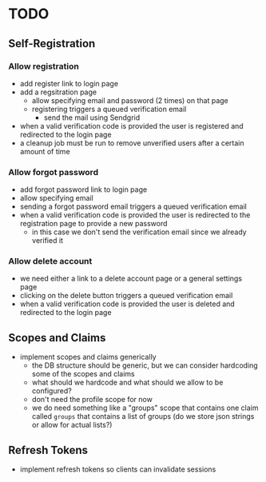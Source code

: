 # TODO

## Self-Registration

### Allow **registration**
  * add register link to login page 
  * add a regsitration page
    * allow specifying email and password (2 times) on that page
    * registering triggers a queued verification email
      * send the mail using Sendgrid
  * when a valid verification code is provided the user is registered and redirected to the login page
  * a cleanup job must be run to remove unverified users after a certain amount of time

### Allow **forgot password**
  * add forgot password link to login page
  * allow specifying email
  * sending a forgot password email triggers a queued verification email
  * when a valid verification code is provided the user is redirected to the registration page to provide a new password
    * in this case we don't send the verification email since we already verified it

### Allow **delete account**
  * we need either a link to a delete account page or a general settings page
  * clicking on the delete button triggers a queued verification email
  * when a valid verification code is provided the user is deleted and redirected to the login page

## Scopes and Claims

* implement scopes and claims generically
  * the DB structure should be generic, but we can consider hardcoding some of the scopes and claims
  * what should we hardcode and what should we allow to be configured?
  * don't need the profile scope for now
  * we do need something like a "groups" scope that contains one claim called `groups` that contains a list of groups (do we store json strings or allow for actual lists?)

## Refresh Tokens

* implement refresh tokens so clients can invalidate sessions

